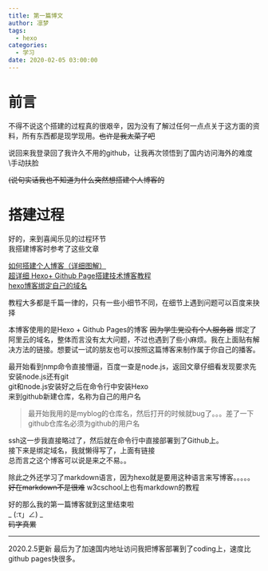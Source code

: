 ```yaml
---
title: 第一篇博文
author: 凛梦
tags:
  - hexo
categories:
  - 学习
date: 2020-02-05 03:00:00
---
```



# 前言


  不得不说这个搭建的过程真的很艰辛，因为没有了解过任何一点点关于这方面的资料，所有东西都是现学现用。~~也许是我太菜了吧~~  

说回来我登录回了我许久不用的github，让我再次领悟到了国内访问海外的难度\\手动扶脸  

~~(说句实话我也不知道为什么突然想搭建个人博客的~~  

# 搭建过程

<!--more-->

好的，来到喜闻乐见的过程环节  
我搭建博客时参考了这些文章  

[如何搭建个人博客（详细图解）](https://blog.csdn.net/weixin_45355752/article/details/94590804)  
[超详细 Hexo+ Github Page搭建技术博客教程](https://segmentfault.com/a/1190000017986794)  
[hexo博客绑定自己的域名](https://www.jianshu.com/p/da20ddc03cdf)  

教程大多都是千篇一律的，只有一些小细节不同，在细节上遇到问题可以百度来抉择  

本博客使用的是Hexo + Github Pages的博客  ~~因为学生党没有个人服务器~~ 绑定了阿里云的域名，整体而言没有太大问题，不过也遇到了些小麻烦。我在上面贴有解决方法的链接。想要试一试的朋友也可以按照这篇博客来制作属于你自己的播客。

最开始看到nmp命令直接懵逼，百度一查是node.js，返回文章仔细看发现要求先安装node.js还有git  
git和node.js安装好之后在命令行中安装Hexo  
来到github新建仓库，名称为自己的用户名
>最开始我用的是myblog的仓库名，然后打开的时候就bug了。。。差了一下github仓库名必须为github的用户名  

ssh这一步我直接略过了，然后就在命令行中直接部署到了Github上。  
接下来是绑定域名，我就懒得写了，上面有链接  
总而言之这个博客可以说是来之不易。。  
    
除此之外还学习了markdown语言，因为hexo就是要用这种语言来写博客。。。。。~~好在markdown不是很难~~ w3cschool上也有markdown的教程  

好的那么我的第一篇博客就到这里结束啦  
\_ (:τ」∠) \_  
~~码字真累~~  

---
2020.2.5更新
最后为了加速国内地址访问我把博客部署到了coding上，速度比github pages快很多。